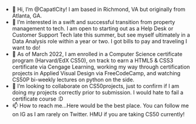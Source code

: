- 👋 Hi, I’m @CapatlCity! I am based in Richmond, VA but originally from Atlanta, GA.
- 👀 I’m interested in a swift and successful transition from property management to tech. I am open to starting out as a Help Desk or Customer Support Tech late this summer, but see myself ultimately in a Data Analysis role within a year or two. I got bills to pay and traveling I want to do!
- 🌱 As of March 2022, I am enrolled in a Computer Science certificate program (Harvard/EdX CS50), on track to earn a HTML5 & CSS3 certificate via Cengage Learning, working my way through certification projects in Applied Visual Design via FreeCodeCamp, and watching CS50P bi-weekly lectures on python on the side.
- 💞️ I’m looking to collaborate on CS50projects, just to confirm if I am doing my projects correctly prior to submission. I would hate to fail a certificate course :D
- 📫 How to reach me...Here would be the best place. You can follow me on IG as I am rarely on Twitter. HMU if you are taking CS50 currently!

<!---
CapatlCity/CapatlCity is a ✨ special ✨ repository because its `README.md` (this file) appears on your GitHub profile.
You can click the Preview link to take a look at your changes.
--->
